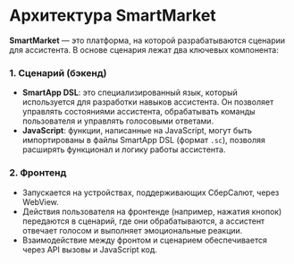 # Архитектура SmartMarket

**SmartMarket** — это платформа, на которой разрабатываются сценарии для ассистента. В основе сценария лежат два ключевых компонента:

### 1. Сценарий (бэкенд)
- **SmartApp DSL**: это специализированный язык, который используется для разработки навыков ассистента. Он позволяет управлять состояниями ассистента, обрабатывать команды пользователя и управлять голосовыми ответами.
- **JavaScript**: функции, написанные на JavaScript, могут быть импортированы в файлы SmartApp DSL (формат `.sc`), позволяя расширять функционал и логику работы ассистента.

### 2. Фронтенд
- Запускается на устройствах, поддерживающих СберСалют, через WebView.
- Действия пользователя на фронтенде (например, нажатия кнопок) передаются в сценарий, где они обрабатываются, а ассистент отвечает голосом и выполняет эмоциональные реакции.
- Взаимодействие между фронтом и сценарием обеспечивается через API вызовы и JavaScript код.
